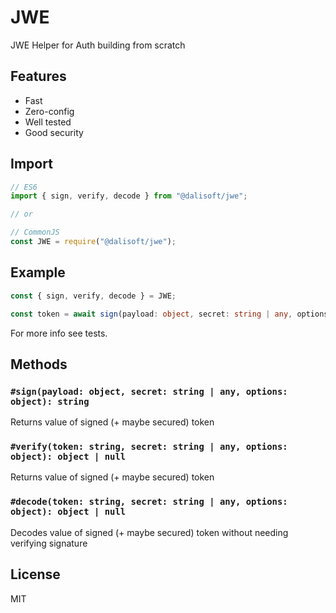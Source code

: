 # JWE

JWE Helper for Auth building from scratch

## Features

- Fast
- Zero-config
- Well tested
- Good security

## Import

```js
// ES6
import { sign, verify, decode } from "@dalisoft/jwe";

// or

// CommonJS
const JWE = require("@dalisoft/jwe");
```

## Example

```ts
const { sign, verify, decode } = JWE;

const token = await sign(payload: object, secret: string | any, options: object): string;
```

For more info see tests.

## Methods

### `#sign(payload: object, secret: string | any, options: object): string`

Returns value of signed (+ maybe secured) token

### `#verify(token: string, secret: string | any, options: object): object | null`

Returns value of signed (+ maybe secured) token

### `#decode(token: string, secret: string | any, options: object): object | null`

Decodes value of signed (+ maybe secured) token without needing verifying signature

## License

MIT
